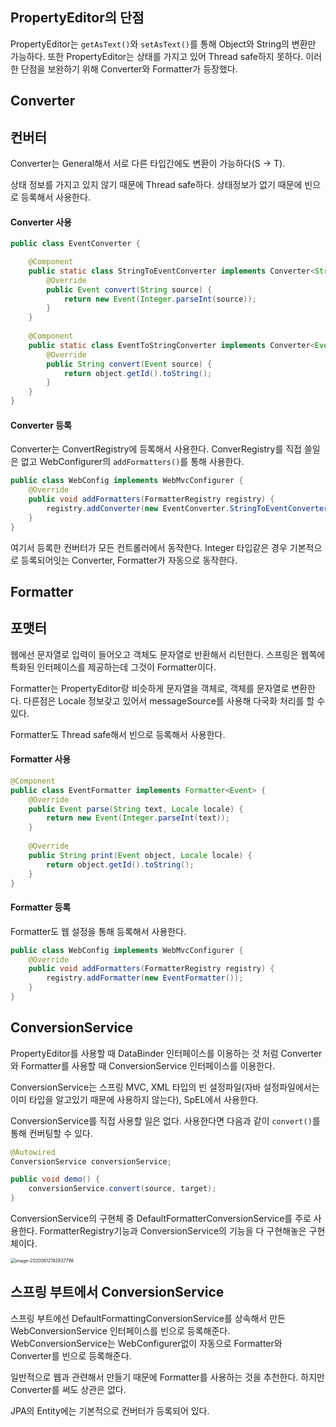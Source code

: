## PropertyEditor의 단점

PropertyEditor는 `getAsText()`와 `setAsText()`를 통해 Object와 String의 변환만 가능하다. 또한 PropertyEditor는 상태를 가지고 있어 Thread safe하지 못하다. 이러한 단점을 보완하기 위해 Converter와 Formatter가 등장했다.



## Converter

## 컨버터

Converter는 General해서 서로 다른 타입간에도 변환이 가능하다(S -> T). 

상태 정보를 가지고 있지 않기 때문에 Thread safe하다. 상태정보가 없기 때문에 빈으로 등록해서 사용한다.



#### Converter 사용

```java
public class EventConverter {

    @Component
    public static class StringToEventConverter implements Converter<String, Event> {
        @Override
        public Event convert(String source) {
            return new Event(Integer.parseInt(source));
        }
    }
    
    @Component
    public static class EventToStringConverter implements Converter<Event, String> {
        @Override
        public String convert(Event source) {
            return object.getId().toString();
        }
    }
}
```



#### Converter 등록

Converter는 ConvertRegistry에 등록해서 사용한다. ConverRegistry를 직접 쓸일은 없고 WebConfigurer의 `addFormatters()`를 통해 사용한다.

```java
public class WebConfig implements WebMvcConfigurer {
    @Override
    public void addFormatters(FormatterRegistry registry) {
        registry.addConverter(new EventConverter.StringToEventConverter());
    }
}
```

여기서 등록한 컨버터가 모든 컨트롤러에서 동작한다. Integer 타입같은 경우 기본적으로 등록되어잇는 Converter, Formatter가 자동으로 동작한다. 



## Formatter

## 포맷터

웹에선 문자열로 입력이 들어오고 객체도 문자열로 반환해서 리턴한다. 스프링은 웹쪽에 특화된 인터페이스를 제공하는데 그것이 Formatter이다.

Formatter는 PropertyEditor랑 비슷하게 문자열을 객체로, 객체를 문자열로 변환한다. 다른점은 Locale 정보갖고 있어서 messageSource를 사용해 다국화 처리를 할 수 있다. 

Formatter도 Thread safe해서 빈으로 등록해서 사용한다.



#### Formatter 사용

```java
@Component
public class EventFormatter implements Formatter<Event> {
    @Override
    public Event parse(String text, Locale locale) {
        return new Event(Integer.parseInt(text));
    }
    
    @Override
    public String print(Event object, Locale locale) {
        return object.getId().toString();
    }
}
```



#### Formatter 등록

Formatter도 웹 설정을 통해 등록해서 사용한다.

```java
public class WebConfig implements WebMvcConfigurer {
    @Override
    public void addFormatters(FormatterRegistry registry) {
        registry.addFormatter(new EventFormatter());
    }
}
```



## ConversionService

PropertyEditor를 사용할 때 DataBinder 인터페이스를 이용하는 것 처럼 Converter와 Formatter를 사용할 때 ConversionService 인터페이스를 이용한다.

ConversionService는 스프링 MVC, XML 타입의 빈 설정파일(자바 설정파일에서는 이미 타입을 알고있기 때문에 사용하지 않는다), SpEL에서 사용한다.

ConversionService를 직접 사용할 일은 없다. 사용한다면 다음과 같이 `convert()`를 통해 컨버팅할 수 있다.

```java
@Autowired
ConversionService conversionService;

public void demo() {
    conversionService.convert(source, target);
}
```



ConversionService의 구현체 중 DefaultFormatterConversionService를 주로 사용한다. FormatterRegistry기능과 ConversionService의 기능을 다 구현해놓은 구현체이다.



<img src="/Users/nam/workspace/dev-library/img/conversion_service.png" alt="image-20200612192937798" style="zoom:50%;" />



## 스프링 부트에서 ConversionService

스프링 부트에선 DefaultFormattingConversionService를 상속해서 만든 WebConversionService 인터페이스를 빈으로 등록해준다. WebConversionService는 WebConfigurer없이 자동으로 Formatter와 Converter를 빈으로  등록해준다.

일반적으로 웹과 관련해서 만들기 때문에 Formatter를 사용하는 것을 추천한다. 하지만 Converter를 써도 상관은 없다.

JPA의 Entity에는 기본적으로 컨버터가 등록되어 있다.